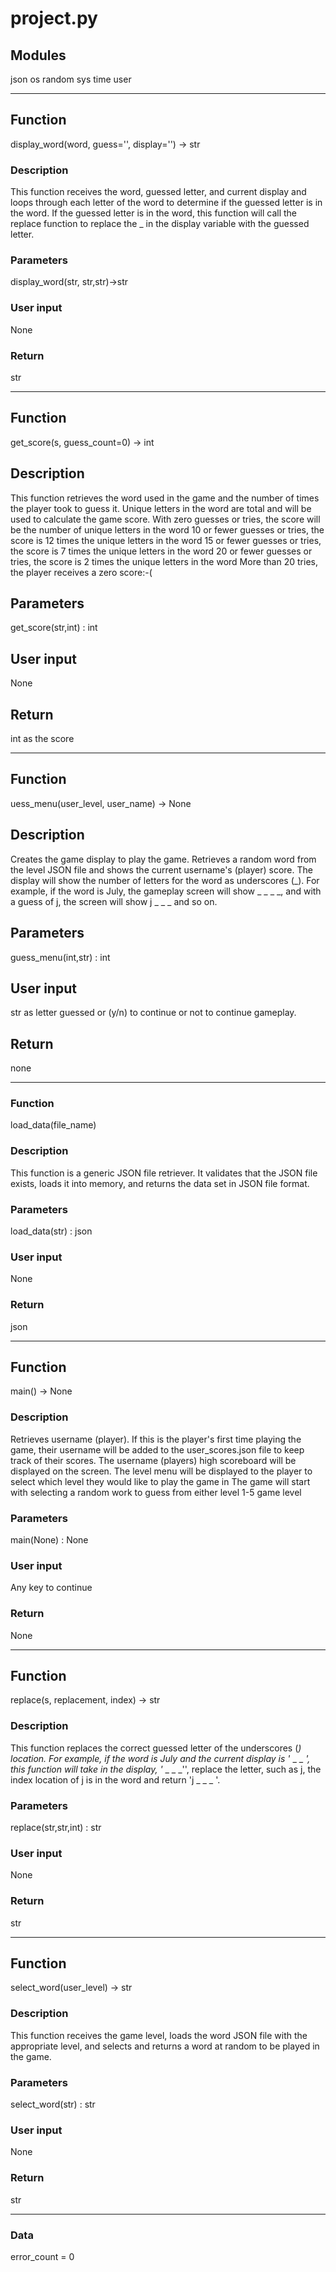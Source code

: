 # project.py

## Modules

json
os
random
sys
time
user

---

## Function

display_word(word, guess='', display='') -> str

### Description

This function receives the word, guessed letter, and current display and loops through each letter of the word to determine if the guessed letter is in the word.
If the guessed letter is in the word, this function will call the replace function to replace the _ in the display variable with the guessed letter.

### Parameters

display_word(str, str,str)->str

### User input

None

### Return
str

---

## Function

get_score(s, guess_count=0) -> int

## Description

This function retrieves the word used in the game and the number of times the player took to guess it. Unique letters in the word are total and will be used to calculate the game score.
With zero guesses or tries, the score will be the number of unique letters in the word
10 or fewer guesses or tries, the score is 12 times the unique letters in the word
15 or fewer guesses or tries, the score is 7 times the unique letters in the word
20 or fewer guesses or tries, the score is 2 times the unique letters in the word
More than 20 tries, the player receives a zero score:-(

## Parameters

get_score(str,int) : int

## User input

None

## Return
int as the score

---

## Function
uess_menu(user_level, user_name) -> None

## Description

Creates the game display to play the game. Retrieves a random word from the level JSON file and shows the current username's (player) score.
The display will show the number of letters for the word as underscores (_).
For example, if the word is July, the gameplay screen will show _ _ _ _, and with a guess of j, the screen will show j _ _ _ and so on.

## Parameters

guess_menu(int,str) : int

## User input

str as letter guessed or (y/n) to continue or not to continue gameplay.

## Return
none

---

### Function

load_data(file_name)

### Description

This function is a generic JSON file retriever. It validates that the JSON file exists, loads it into memory, and returns the data set in JSON file format.

###  Parameters

load_data(str) : json

### User input

None

### Return
json

---

## Function
main() -> None

### Description

Retrieves username (player).
If this is the player's first time playing the game, their username will be added to the user_scores.json file to keep track of their scores.
The username (players) high scoreboard will be displayed on the screen.
The level menu will be displayed to the player to select which level they would like to play the game in
The game will start with selecting a random work to guess from either level 1-5 game level

### Parameters

main(None) : None

### User input

Any key to continue

### Return

None

---

## Function
replace(s, replacement, index) -> str

### Description

This function replaces the correct guessed letter of the underscores (_) location.
For example, if the word is July and the current display is '_ _ _ _', this function will take in the display, '_ _ _ _'', replace the letter, such as j, the index location of j is in the word and return 'j _ _ _ '.

### Parameters

replace(str,str,int) : str

### User input

None

### Return

str

---

## Function
select_word(user_level) -> str

### Description

This function receives the game level, loads the word JSON file with the appropriate level, and selects and returns a word at random to be played in the game.

### Parameters

select_word(str) : str

### User input

None

### Return

str

---

### Data
error_count = 0


